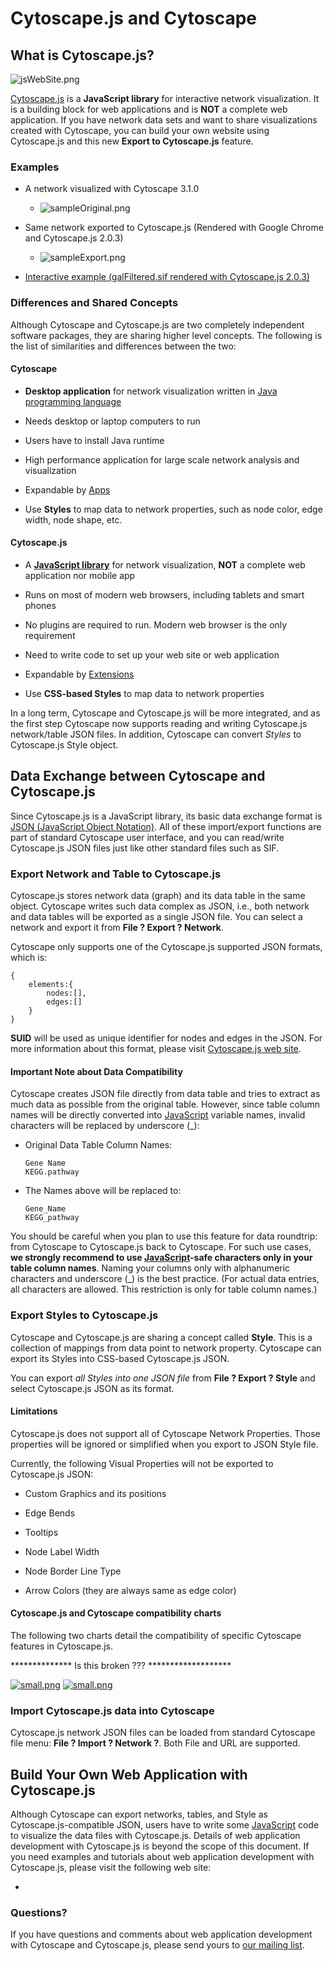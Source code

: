 Cytoscape.js and Cytoscape
==========================

What is Cytoscape.js?
---------------------

![jsWebSite.png](_static/images/CytoscapeJs/jsWebSite.png)

[Cytoscape.js](http://cytoscape.github.io/cytoscape.js/) is a
**JavaScript library** for interactive network visualization. It is a
building block for web applications and is **NOT** a complete web
application. If you have network data sets and want to share
visualizations created with Cytoscape, you can build your own website
using Cytoscape.js and this new **Export to Cytoscape.js** feature.

### Examples

-   A network visualized with Cytoscape 3.1.0

    -   ![sampleOriginal.png](_static/images/CytoscapeJs/sampleOriginal.png)

-   Same network exported to Cytoscape.js (Rendered with Google Chrome
    and Cytoscape.js 2.0.3)

    -   ![sampleExport.png](_static/images/CytoscapeJs/sampleExport.png)

-   [Interactive example (galFiltered.sif rendered with
    Cytoscape.js 2.0.3)](http://chianti.ucsd.edu/~kono/dist/)

### Differences and Shared Concepts

Although Cytoscape and Cytoscape.js are two completely independent
software packages, they are sharing higher level concepts. The following
is the list of similarities and differences between the two:

#### Cytoscape

-   **Desktop application** for network visualization written in [Java
    programming language](http://www.java.com/)

-   Needs desktop or laptop computers to run

-   Users have to install Java runtime

-   High performance application for large scale network analysis and
    visualization

-   Expandable by [Apps](http://apps.cytoscape.org/)

-   Use **Styles** to map data to network properties, such as node
    color, edge width, node shape, etc.

#### Cytoscape.js

-   A **[JavaScript library](http://en.wikipedia.org/wiki/JavaScript)**
    for network visualization, **NOT** a complete web application nor
    mobile app

-   Runs on most of modern web browsers, including tablets and smart
    phones

-   No plugins are required to run. Modern web browser is the only
    requirement

-   Need to write code to set up your web site or web application

-   Expandable by
    [Extensions](http://cytoscape.github.io/cytoscape.js/#extensions)

-   Use **CSS-based Styles** to map data to network properties

In a long term, Cytoscape and Cytoscape.js will be more integrated, and
as the first step Cytoscape now supports reading and writing
Cytoscape.js network/table JSON files. In addition, Cytoscape can
convert *Styles* to Cytoscape.js Style object.

Data Exchange between Cytoscape and Cytoscape.js
------------------------------------------------

Since Cytoscape.js is a JavaScript library, its basic data exchange
format is [JSON (JavaScript Object Notation)](http://www.json.org/). All
of these import/export functions are part of standard Cytoscape user
interface, and you can read/write Cytoscape.js JSON files just like
other standard files such as SIF.

### Export Network and Table to Cytoscape.js

Cytoscape.js stores network data (graph) and its data table in the same
object. Cytoscape writes such data complex as JSON, i.e., both network
and data tables will be exported as a single JSON file. You can select a
network and export it from **File ? Export ? Network**.

Cytoscape only supports one of the Cytoscape.js supported JSON formats,
which is:

    {
        elements:{
            nodes:[],
            edges:[]
        }
    }

**SUID** will be used as unique identifier for nodes and edges in the
JSON. For more information about this format, please visit [Cytoscape.js
web site](http://cytoscape.github.io/cytoscape.js/).

#### Important Note about Data Compatibility

Cytoscape creates JSON file directly from data table and tries to
extract as much data as possible from the original table. However, since
table column names will be directly converted into
[JavaScript](http://wiki.cytoscape.org/Cytoscape_3/UserManual/JavaScript#)
variable names, invalid characters will be replaced by underscore (\_):

-   Original Data Table Column Names:

        Gene Name
        KEGG.pathway

-   The Names above will be replaced to:

        Gene_Name
        KEGG_pathway

You should be careful when you plan to use this feature for data
roundtrip: from Cytoscape to Cytoscape.js back to Cytoscape. For such
use cases, **we strongly recommend to use
[JavaScript](http://wiki.cytoscape.org/Cytoscape_3/UserManual/JavaScript#)-safe
characters only in your table column names**. Naming your columns only
with alphanumeric characters and underscore (\_) is the best practice.
(For actual data entries, all characters are allowed. This restriction
is only for table column names.)

### Export Styles to Cytoscape.js

Cytoscape and Cytoscape.js are sharing a concept called **Style**. This
is a collection of mappings from data point to network property.
Cytoscape can export its Styles into CSS-based Cytoscape.js JSON.

You can export *all Styles into one JSON file* from **File ? Export ?
Style** and select Cytoscape.js JSON as its format.

#### Limitations

Cytoscape.js does not support all of Cytoscape Network Properties. Those
properties will be ignored or simplified when you export to JSON Style
file.

Currently, the following Visual Properties will not be exported to
Cytoscape.js JSON:

-   Custom Graphics and its positions

-   Edge Bends

-   Tooltips

-   Node Label Width

-   Node Border Line Type

-   Arrow Colors (they are always same as edge color)

#### Cytoscape.js and Cytoscape compatibility charts

The following two charts detail the compatibility of specific Cytoscape
features in Cytoscape.js.

************** Is this broken ??? *******************

[![small.png](_static/images/CytoscapeJs/CS-web_vs_CS-1.png)](_static/images/CS-web_vs_CS-1_small.png)
[![small.png](_static/images/CytoscapeJs/CS-web_vs_CS-2.png)](_static/images/CS-web_vs_CS-2_small.png)

### Import Cytoscape.js data into Cytoscape

Cytoscape.js network JSON files can be loaded from standard Cytoscape
file menu: **File ? Import ? Network ?**. Both File and URL are
supported.

Build Your Own Web Application with Cytoscape.js
------------------------------------------------

Although Cytoscape can export networks, tables, and Style as
Cytoscape.js-compatible JSON, users have to write some
[JavaScript](http://wiki.cytoscape.org/Cytoscape_3/UserManual/JavaScript#)
code to visualize the data files with Cytoscape.js. Details of web
application development with Cytoscape.js is beyond the scope of this
document. If you need examples and tutorials about web application
development with Cytoscape.js, please visit the following web site:

-   [](https://github.com/cytoscape/cyjs-sample/wiki)

### Questions?

If you have questions and comments about web application development
with Cytoscape and Cytoscape.js, please send yours to [our mailing
list](https://groups.google.com/forum/#!forum/cytoscape-discuss).
